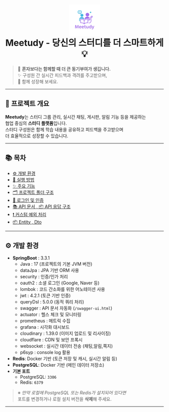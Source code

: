 <h1 align="center">
  <img src="./Settings/image/meetudy-logo2.png" alt="로고" width="100" style="vertical-align: middle;" />
  <br />
  <strong>Meetudy</strong> - 당신의 스터디를 더 스마트하게 💡
</h1>

> 🤝 **혼자보다는 함께할 때 더 큰 동기부여가 생깁니다.**  
> ✨ 구성원 간 실시간 피드백과 격려를 주고받으며,  
> 🚀 함께 성장해 보세요.

---

## 📝 프로젝트 개요

**Meetudy**는 스터디 그룹 관리, 실시간 채팅, 게시판, 알림 기능 등을 제공하는  
협업 중심의 **스터디 플랫폼**입니다.  
스터디 구성원은 함께 학습 내용을 공유하고 피드백을 주고받으며  
더 효율적으로 성장할 수 있습니다.

---

## 📚 목차

- [⚙️ 개발 환경](#️-개발-환경)
- [🚀 실행 방법](./Settings/setting/readme.md)
- [✨ 주요 기능](#-주요-기능)
- [🗂️ 프로젝트 폴더 구조](./Settings/structure/readme.md)
- [🔐 로그인 및 인증](./Settings/auth/readme.md)
- [📚 API 문서 , 📦 API 응답 구조](./Settings/api/readme.md)
- [❗  커스텀 예외 처리](./Settings/error/readme.md)
- [📦 Entity , Dto](./Settings/object/readme.md)


---

## ⚙️ 개발 환경

- **SpringBoot** : 3.3.1
  - Java : 17 (프로젝트의 기본 JVM 버전)
  - dataJpa : JPA 기반 ORM 사용
  - security : 인증/인가 처리
  - oauth2 : 소셜 로그인 (Google, Naver 등)
  - lombok : 코드 간소화를 위한 어노테이션 사용
  - jwt : 4.2.1 (토큰 기반 인증)
  - queryDsl : 5.0.0 (동적 쿼리 처리)
  - swagger : API 문서 자동화 (`/swagger-ui.html`)
  - actuator : 헬스 체크 및 모니터링
  - prometheus : 메트릭 수집
  - grafana : 시각화 대시보드
  - cloudinary : 1.39.0 (이미지 업로드 및 리사이징)
  - cloudflare : CDN 및 보안 프록시
  - websocket : 실시간 데이터 전송 (채팅,알림,쪽지)
  - p6syp : console log 활용
- **Redis**: Docker 기반 (토큰 저장 및 캐시, 실시간 알림 등)
- **PostgreSQL**: Docker 기반 (메인 데이터 저장소)
- **기본 포트**
  - PostgreSQL: `3306`
  - Redis: `6379`

> ※ _만약 로컬에 PostgreSQL 또는 Redis가 설치되어 있다면_  
> 포트를 변경하거나 로컬 설치 버전을 **삭제**해 주세요.

---

